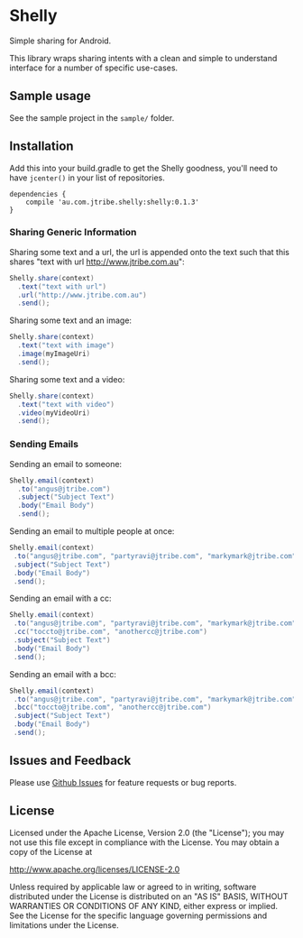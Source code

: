 # Shelly
Simple sharing for Android.

This library wraps sharing intents with a clean and simple to understand interface for a number of specific use-cases.

## Sample usage
See the sample project in the `sample/` folder.

## Installation

Add this into your build.gradle to get the Shelly goodness, you'll need to have `jcenter()` in your list of repositories.

```
dependencies {
    compile 'au.com.jtribe.shelly:shelly:0.1.3'
}
```

### Sharing Generic Information

Sharing some text and a url, the url is appended onto the text such that this shares "text with url http://www.jtribe.com.au":
```java
Shelly.share(context)
  .text("text with url")
  .url("http://www.jtribe.com.au")
  .send();
```

Sharing some text and an image:
```java
Shelly.share(context)
  .text("text with image")
  .image(myImageUri)
  .send();
```

Sharing some text and a video:
```java
Shelly.share(context)
  .text("text with video")
  .video(myVideoUri)
  .send();
```

### Sending Emails
Sending an email to someone:
```java
Shelly.email(context)
  .to("angus@jtribe.com")
  .subject("Subject Text")
  .body("Email Body")
  .send();
```

 Sending an email to multiple people at once:
 ```java
Shelly.email(context)
  .to("angus@jtribe.com", "partyravi@jtribe.com", "markymark@jtribe.com")
  .subject("Subject Text")
  .body("Email Body")
  .send();
 ```

 Sending an email with a cc:
 ```java
Shelly.email(context)
  .to("angus@jtribe.com", "partyravi@jtribe.com", "markymark@jtribe.com")
  .cc("toccto@jtribe.com", "anothercc@jtribe.com")
  .subject("Subject Text")
  .body("Email Body")
  .send();
 ```

 Sending an email with a bcc:
 ```java
Shelly.email(context)
  .to("angus@jtribe.com", "partyravi@jtribe.com", "markymark@jtribe.com")
  .bcc("toccto@jtribe.com", "anothercc@jtribe.com")
  .subject("Subject Text")
  .body("Email Body")
  .send();
 ```

## Issues and Feedback
Please use [Github Issues](https://github.com/jtribe/shelly/issues "Github Issues") for feature requests or bug reports.

## License
Licensed under the Apache License, Version 2.0 (the "License"); you may not use this file except in compliance with the License. You may obtain a copy of the License at

http://www.apache.org/licenses/LICENSE-2.0

Unless required by applicable law or agreed to in writing, software distributed under the License is distributed on an "AS IS" BASIS, WITHOUT WARRANTIES OR CONDITIONS OF ANY KIND, either express or implied. See the License for the specific language governing permissions and limitations under the License.
